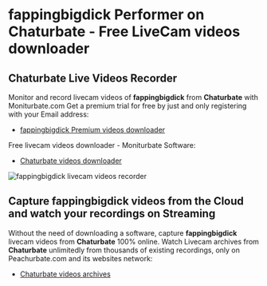 # fappingbigdick Performer on Chaturbate - Free LiveCam videos downloader

## Chaturbate Live Videos Recorder

Monitor and record livecam videos of **fappingbigdick** from **Chaturbate** with Moniturbate.com
Get a premium trial for free by just and only registering with your Email address:
* [fappingbigdick Premium videos downloader](https://moniturbate.com/request-demo-licence-key.html)

Free livecam videos downloader - Moniturbate Software:
* [Chaturbate videos downloader](https://moniturbate.com/moniturbate-download-software.html)

![fappingbigdick livecam videos recorder](https://peachurnet.com/templates/moniturbate-software.png)


## Capture fappingbigdick videos from the Cloud and watch your recordings on Streaming

Without the need of downloading a software, capture **fappingbigdick** livecam videos from **Chaturbate** 100% online.
Watch Livecam archives from **Chaturbate** unlimitedly from thousands of existing recordings, only on Peachurbate.com and its websites network:
* [Chaturbate videos archives](https://peachurnet.com/)